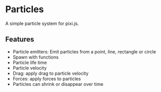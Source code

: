# Particles

A simple particle system for pixi.js.

## Features

- Particle emitters: Emit particles from a point, line, rectangle or circle
- Spawn with functions
- Particle life time
- Particle velocity
- Drag: apply drag to particle velocity
- Forces: apply forces to particles
- Particles can shrink or disappear over time

